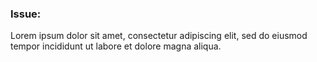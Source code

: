 ### Issue:
Lorem ipsum dolor sit amet, consectetur adipiscing elit, sed do eiusmod tempor incididunt ut labore et dolore magna aliqua.
